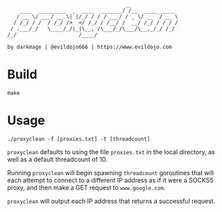 ```
                                      __               
    ____  _________  _  ____  _______/ /__  ____ _____ 
   / __ \/ ___/ __ \| |/_/ / / / ___/ / _ \/ __ `/ __ \
  / /_/ / /  / /_/ />  </ /_/ / /__/ /  __/ /_/ / / / /
 / .___/_/   \____/_/|_|\__, /\___/_/\___/\__,_/_/ /_/ 
/_/                    /____/                          

by darkmage | @evildojo666 | https://www.evildojo.com

```

# Build

```
make
```

# Usage

```
./proxyclean -f [proxies.txt] -t [threadcount]
```

`proxyclean` defaults to using the file `proxies.txt` in the local directory, as well as a default threadcount of 10.

Running `proxyclean` will begin spawning `threadcount` goroutines that will each attempt to connect to a different IP address as if it were a SOCKS5 proxy, and then make a GET request to `www.google.com`.

`proxyclean` will output each IP address that returns a successful request.

